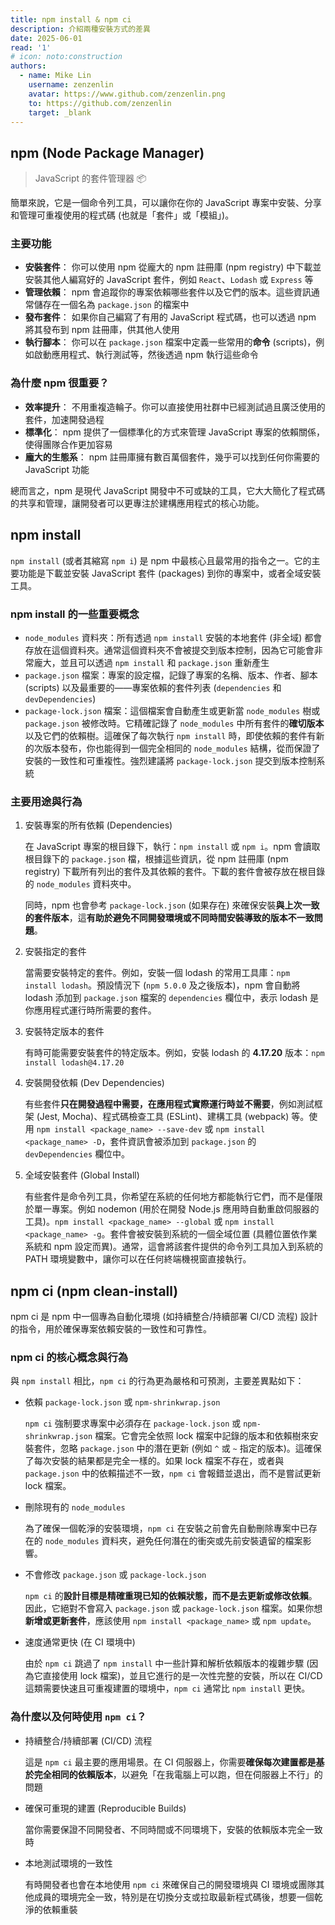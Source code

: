 ```yaml
---
title: npm install & npm ci
description: 介紹兩種安裝方式的差異
date: 2025-06-01
read: '1'
# icon: noto:construction
authors:
  - name: Mike Lin
    username: zenzenlin
    avatar: https://www.github.com/zenzenlin.png
    to: https://github.com/zenzenlin
    target: _blank
---
```


## npm (Node Package Manager)

> JavaScript 的套件管理器 📦

簡單來說，它是一個命令列工具，可以讓你在你的 JavaScript 專案中安裝、分享和管理可重複使用的程式碼 (也就是「套件」或「模組」)。

### 主要功能

- **安裝套件**： 你可以使用 npm 從龐大的 npm 註冊庫 (npm registry) 中下載並安裝其他人編寫好的 JavaScript 套件，例如 `React`、`Lodash` 或 `Express` 等
- **管理依賴**： npm 會追蹤你的專案依賴哪些套件以及它們的版本。這些資訊通常儲存在一個名為 `package.json` 的檔案中
- **發布套件**： 如果你自己編寫了有用的 JavaScript 程式碼，也可以透過 npm 將其發布到 npm 註冊庫，供其他人使用
- **執行腳本**： 你可以在 `package.json` 檔案中定義一些常用的**命令** (scripts)，例如啟動應用程式、執行測試等，然後透過 npm 執行這些命令

### 為什麼 npm 很重要？

- **效率提升**： 不用重複造輪子。你可以直接使用社群中已經測試過且廣泛使用的套件，加速開發過程
- **標準化**： npm 提供了一個標準化的方式來管理 JavaScript 專案的依賴關係，使得團隊合作更加容易
- **龐大的生態系**： npm 註冊庫擁有數百萬個套件，幾乎可以找到任何你需要的 JavaScript 功能

總而言之，npm 是現代 JavaScript 開發中不可或缺的工具，它大大簡化了程式碼的共享和管理，讓開發者可以更專注於建構應用程式的核心功能。

## npm install

`npm install` (或者其縮寫 `npm i`) 是 npm 中最核心且最常用的指令之一。它的主要功能是下載並安裝 JavaScript 套件 (packages) 到你的專案中，或者全域安裝工具。

### npm install 的一些重要概念

- `node_modules` 資料夾：所有透過 `npm install` 安裝的本地套件 (非全域) 都會存放在這個資料夾。通常這個資料夾不會被提交到版本控制，因為它可能會非常龐大，並且可以透過 `npm install` 和 `package.json` 重新產生
- `package.json` 檔案：專案的設定檔，記錄了專案的名稱、版本、作者、腳本 (scripts) 以及最重要的——專案依賴的套件列表 (`dependencies` 和 `devDependencies`)
- `package-lock.json` 檔案：這個檔案會自動產生或更新當 `node_modules` 樹或 `package.json` 被修改時。它精確記錄了 `node_modules` 中所有套件的**確切版本**以及它們的依賴樹。這確保了每次執行 `npm install` 時，即使依賴的套件有新的次版本發布，你也能得到一個完全相同的 `node_modules` 結構，從而保證了安裝的一致性和可重複性。強烈建議將 `package-lock.json` 提交到版本控制系統

### 主要用途與行為

1. 安裝專案的所有依賴 (Dependencies)

    在 JavaScript 專案的根目錄下，執行：`npm install` 或 `npm i`。npm 會讀取根目錄下的 `package.json` 檔，根據這些資訊，從 npm 註冊庫 (npm registry) 下載所有列出的套件及其依賴的套件。下載的套件會被存放在根目錄的 `node_modules` 資料夾中。

    同時，npm 也會參考 `package-lock.json` (如果存在) 來確保安裝**與上次一致的套件版本**，這**有助於避免不同開發環境或不同時間安裝導致的版本不一致問題**。

2. 安裝指定的套件

    當需要安裝特定的套件。例如，安裝一個 lodash 的常用工具庫：`npm install lodash`。預設情況下 (`npm 5.0.0` 及之後版本)，npm 會自動將 lodash 添加到 `package.json` 檔案的 `dependencies` 欄位中，表示 lodash 是你應用程式運行時所需要的套件。

3. 安裝特定版本的套件

    有時可能需要安裝套件的特定版本。例如，安裝 lodash 的 **4.17.20** 版本：`npm install lodash@4.17.20`

4. 安裝開發依賴 (Dev Dependencies)

    有些套件**只在開發過程中需要，在應用程式實際運行時並不需要**，例如測試框架 (Jest, Mocha)、程式碼檢查工具 (ESLint)、建構工具 (webpack) 等。使用 `npm install <package_name> --save-dev` 或 `npm install <package_name> -D`，套件資訊會被添加到 `package.json` 的 `devDependencies` 欄位中。

5. 全域安裝套件 (Global Install)

    有些套件是命令列工具，你希望在系統的任何地方都能執行它們，而不是僅限於單一專案。例如 nodemon (用於在開發 Node.js 應用時自動重啟伺服器的工具)。`npm install <package_name> --global` 或 `npm install <package_name> -g`。套件會被安裝到系統的一個全域位置 (具體位置依作業系統和 npm 設定而異)。通常，這會將該套件提供的命令列工具加入到系統的 PATH 環境變數中，讓你可以在任何終端機視窗直接執行。

## npm ci (npm clean-install)

npm ci 是 npm 中一個專為自動化環境 (如持續整合/持續部署 CI/CD 流程) 設計的指令，用於確保專案依賴安裝的一致性和可靠性。

### npm ci 的核心概念與行為

與 `npm install` 相比，`npm ci` 的行為更為嚴格和可預測，主要差異點如下：

- 依賴 `package-lock.json` 或 `npm-shrinkwrap.json`

    `npm ci` 強制要求專案中必須存在 `package-lock.json` 或 `npm-shrinkwrap.json` 檔案。它會完全依照 lock 檔案中記錄的版本和依賴樹來安裝套件，忽略 `package.json` 中的潛在更新 (例如 `^` 或 `~` 指定的版本)。這確保了每次安裝的結果都是完全一樣的。如果 lock 檔案不存在，或者與 `package.json` 中的依賴描述不一致，`npm ci` 會報錯並退出，而不是嘗試更新 lock 檔案。

- 刪除現有的 `node_modules`

    為了確保一個乾淨的安裝環境，`npm ci` 在安裝之前會先自動刪除專案中已存在的 `node_modules` 資料夾，避免任何潛在的衝突或先前安裝遺留的檔案影響。

- 不會修改 `package.json` 或 `package-lock.json`

    `npm ci` 的**設計目標是精確重現已知的依賴狀態，而不是去更新或修改依賴**。因此，它絕對不會寫入 `package.json` 或 `package-lock.json` 檔案。如果你想**新增或更新套件**，應該使用 `npm install <package_name>` 或 `npm update`。

- 速度通常更快 (在 CI 環境中)

    由於 `npm ci` 跳過了 `npm install` 中一些計算和解析依賴版本的複雜步驟 (因為它直接使用 lock 檔案)，並且它進行的是一次性完整的安裝，所以在 CI/CD 這類需要快速且可重複建置的環境中，`npm ci` 通常比 `npm install` 更快。

### 為什麼以及何時使用 `npm ci`？

- 持續整合/持續部署 (CI/CD) 流程

    這是 `npm ci` 最主要的應用場景。在 CI 伺服器上，你需要**確保每次建置都是基於完全相同的依賴版本**，以避免「在我電腦上可以跑，但在伺服器上不行」的問題
- 確保可重現的建置 (Reproducible Builds)

    當你需要保證不同開發者、不同時間或不同環境下，安裝的依賴版本完全一致時
- 本地測試環境的一致性

    有時開發者也會在本地使用 `npm ci` 來確保自己的開發環境與 CI 環境或團隊其他成員的環境完全一致，特別是在切換分支或拉取最新程式碼後，想要一個乾淨的依賴重裝
